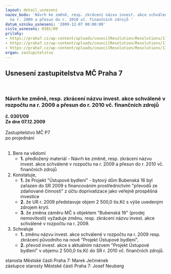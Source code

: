 ```yaml
---
layout: detail_usneseni
nazev_bodu: 'Návrh ke změně, resp. zkrácení názvu invest. akce schválené v rozpočtu
  na r. 2009 a přesun do r. 2010 vč. finančních zdrojů '
datum_vzniku_usneseni: '2009-12-07 00:00:00'
cislo_usneseni: 0301/09
prilohy:
- https://praha7.cz/wp-content/uploads/councilResolution/Resolutions/17861/5-09-usneseni0005_09z.doc
- https://praha7.cz/wp-content/uploads/councilResolution/Resolutions/17861/5-09-usneseni0211_09z.doc
- https://praha7.cz/wp-content/uploads/councilResolution/Resolutions/17861/5-09-usneseni1167_09r.doc
organ: zastupitelstvo
---
```

<div id="ucUsn_pList" class="usn">
	<span><h2>Usnesení zastupitelstva MČ Praha 7 </h2>
<br></span><div class="standBody">
<span><h3>Návrh ke změně, resp. zkrácení názvu invest. akce schválené v rozpočtu na r. 2009 a přesun do r. 2010 vč. finančních zdrojů </h3></span><div class="center">
		<strong>č. 0301/09</strong><br>
	</div>
<div class="center">
		<strong>Ze dne 07.12.2009</strong><br><br>
	</div>Zastupitelstvo MČ P7<br> po projednání<br><br><ol>
<li>Bere na vědomí<ul><li>
<strong>1.</strong> předložený materiál - Návrh ke změně, resp. zkrácení názvu invest. akce schválené v rozpočtu na r. 2009 a přesun do r. 2010 vč. finančních zdrojů </li></ul>
</li>
<li>Konstatuje,<ul>
<li>
<strong>1.</strong> že Projekt "Ústupové bydlení" - bytový dům Bubenská 16 byl zařazen do SR 2009 s financováním prostřednictvím "převodů ze zdaňované činnosti" z účtu doprivatizace jako veřejně prospěšná investice</li>
<li>
<strong>2.</strong> že UR r. 2009 představuje objem 2 500,0 tis.Kč s výše uvedeným zdrojem krytí.</li>
<li>
<strong>3.</strong> že změna záměru MČ s objektem "Bubenská 16" (prodej nemovitosti) vyžaduje změnu, resp. zkrácení názvu invest. akce schválené v rozpočtu na r. 2009.</li>
</ul>
</li>
<li>Schvaluje<ul>
<li>
<strong>1.</strong> změnu  názvu invest. akce schválené v rozpočtu na r. 2009 resp. zkrácení původního na nově "Projekt Ústupové bydlení",</li>
<li>
<strong>2.</strong> převod invest. akce  s aktuálním názvem "Projekt Ústupové bydlení" v objemu 2 500,0 tis.Kč do SR r. 2010 vč. finančních zdrojů.</li>
</ul>
</li>
</ol>starosta Městské části Praha 7: Marek Ječmének<br>zástupce starosty Městské části Praha 7: Josef Neuberg
</div>
</div>